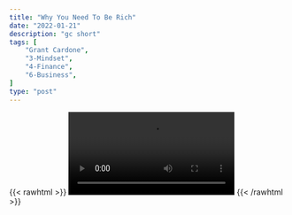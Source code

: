 ```yaml
---
title: "Why You Need To Be Rich"
date: "2022-01-21"
description: "gc short"
tags: [
    "Grant Cardone",
    "3-Mindset",
    "4-Finance",
    "6-Business",
]
type: "post"
---
```

{{< rawhtml >}}
    <video width="auto" height="auto" controls>
        <source src="https://clips.dev00ps.com/Grant%20Cardone/need_rich.mp4" type="video/mp4"> 
    </video>
{{< /rawhtml >}}